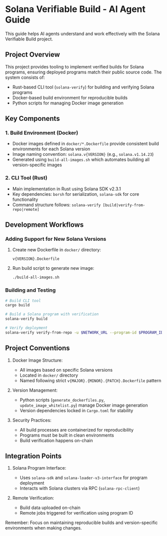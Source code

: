 # Solana Verifiable Build - AI Agent Guide

This guide helps AI agents understand and work effectively with the Solana Verifiable Build project.

## Project Overview

This project provides tooling to implement verified builds for Solana programs, ensuring deployed programs match their public source code. The system consists of:

- Rust-based CLI tool (`solana-verify`) for building and verifying Solana programs
- Docker-based build environment for reproducible builds
- Python scripts for managing Docker image generation

## Key Components

### 1. Build Environment (Docker)

- Docker images defined in `docker/*.Dockerfile` provide consistent build environments for each Solana version
- Image naming convention: `solana.v{VERSION}` (e.g., `solana.v1.14.23`)
- Generated using `build-all-images.sh` which automates building all version-specific images

### 2. CLI Tool (Rust)

- Main implementation in Rust using Solana SDK v2.3.1
- Key dependencies: `borsh` for serialization, `solana-sdk` for core functionality
- Command structure follows: `solana-verify [build|verify-from-repo|remote]`

## Development Workflows

### Adding Support for New Solana Versions

1. Create new Dockerfile in `docker/` directory:
   ```
   v{VERSION}.Dockerfile
   ```

2. Run build script to generate new image:
   ```bash
   ./build-all-images.sh
   ```

### Building and Testing

```bash
# Build CLI tool
cargo build

# Build a Solana program with verification
solana-verify build

# Verify deployment
solana-verify verify-from-repo -u $NETWORK_URL --program-id $PROGRAM_ID $REPO_URL
```

## Project Conventions

1. Docker Image Structure:
   - All images based on specific Solana versions
   - Located in `docker/` directory
   - Named following strict `v{MAJOR}.{MINOR}.{PATCH}.Dockerfile` pattern

2. Version Management:
   - Python scripts (`generate_dockerfiles.py`, `update_image_whitelist.py`) manage Docker image generation
   - Version dependencies locked in `Cargo.toml` for stability

3. Security Practices:
   - All build processes are containerized for reproducibility
   - Programs must be built in clean environments
   - Build verification happens on-chain

## Integration Points

1. Solana Program Interface:
   - Uses `solana-sdk` and `solana-loader-v3-interface` for program deployment
   - Interacts with Solana clusters via RPC (`solana-rpc-client`)

2. Remote Verification:
   - Build data uploaded on-chain
   - Remote jobs triggered for verification using program ID

Remember: Focus on maintaining reproducible builds and version-specific environments when making changes.